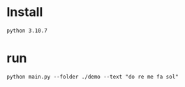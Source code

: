 # Install

```
python 3.10.7
```

# run

```
python main.py --folder ./demo --text "do re me fa sol"
```
